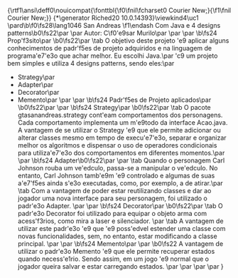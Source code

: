 {\rtf1\ansi\deff0\nouicompat{\fonttbl{\f0\fnil\fcharset0 Courier New;}{\f1\fnil Courier New;}}
{\*\generator Riched20 10.0.14393}\viewkind4\uc1 
\pard\b\f0\fs28\lang1046 San Andreas \f1\endash  Com Java e 4 designs patterns\b0\fs22\par
\par
Autor: C\f0\'e9sar Murilo\par
 \par
\par
\b\fs24 Prop\'f3sito\par
\b0\fs22\par
\tab O objetivo deste projeto \'e9 aplicar alguns conhecimentos de padr\'f5es de projeto adquiridos e na linguagem de programa\'e7\'e3o que achar melhor. Eu escolhi Java.\par
      \'c9 um projeto bem simples e utiliza 4 designs patterns, sendo eles:\par
* Strategy\par
* Adapter\par
* Decorator\par
* Memento\par
\par
\par
\b\fs24 Padr\'f5es de Projeto aplicados\par
\b0\fs22\par
\par
\b\fs24 Strategy\par
\b0\fs22\par
\tab O pacote gtasanandreas.strategy cont\'eam comportamentos dos personagens. Cada comportamento implementa um m\'e9todo da interface Acao.java. A vantagem de se utilizar o Strategy \'e9 que ele permite adicionar ou alterar classes mesmo em tempo de execu\'e7\'e3o, separar e organizar melhor os algoritmos e dispensar o uso de operadores condicionais para utiliza\'e7\'e3o dos comportamentos em diferentes momentos.\par
\par
\b\fs24 Adapter\b0\fs22\par
\par
\tab Quando o personagem Carl Johnson rouba um ve\'edculo, passa-se a manipular o ve\'edculo. No entanto, Carl Johnson tamb\'e9m \'e9 controlado e algumas de suas a\'e7\'f5es ainda s\'e3o executadas, como, por exemplo, a de atirar.\par
\tab Com a vantagem de poder estar reutilizando classes e dar ao jogador uma nova interface para seu personagem, foi utilizado o padr\'e3o Adapter. \par
\par
\b\fs24 Decorator\par
\b0\fs22\par
\tab O padr\'e3o Decorator foi utilizado para equipar o objeto arma com acess\'f3rios, como mira a laser e silenciador. \par
\tab A vantagem de utilizar este padr\'e3o \'e9 que \'e9 poss\'edvel estender uma classe com novas funcionalidades, sem, no entanto, estar modificando a classe principal. \par
\par
\b\fs24 Memento\par
\par
\b0\fs22  A vantagem de utilizar o padr\'e3o Memento \'e9 que ele permite recuperar estados quando necess\'e1rio. Sendo assim, em um jogo \'e9 normal que o jogador queira salvar e estar carregando estados. \par
\par
\par
\par
}
 